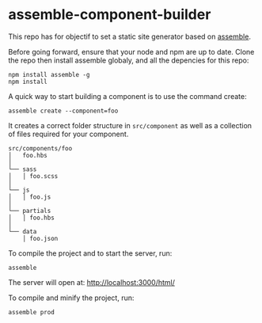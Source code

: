 # assemble-component-builder

This repo has for objectif to set a static site generator based on [assemble](https://github.com/assemble/assemble).

Before going forward, ensure that your node and npm are up to date.
Clone the repo then install assemble globaly, and all the depencies for this repo:
```
npm install assemble -g
npm install
```

A quick way to start building a component is to use the command create:
```
assemble create --component=foo
```
It creates a correct folder structure in `src/component` as well as a collection of files required for your component.
```
src/components/foo
│   foo.hbs
│
└── sass
│   │ foo.scss
│
└── js
│   │ foo.js
│
└── partials
│   │ foo.hbs
│
└── data
    │ foo.json
```

To compile the project and to start the server, run:
```
assemble
```

The server will open at: [http://localhost:3000/html/](http://localhost:3000/html/)

To compile and minify the project, run:
```
assemble prod
```
